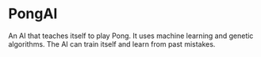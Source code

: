 # PongAI
An AI that teaches itself to play Pong. It uses machine learning and genetic algorithms. The AI can train itself and learn from past mistakes.

